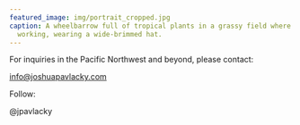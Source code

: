 ```yaml
---
featured_image: img/portrait_cropped.jpg
caption: A wheelbarrow full of tropical plants in a grassy field where Josh is
  working, wearing a wide-brimmed hat.
---
```

For inquiries in t﻿he Pacific Northwest and beyond, please contact:

info@joshuapavlacky.com

Follow:

@jpavlacky